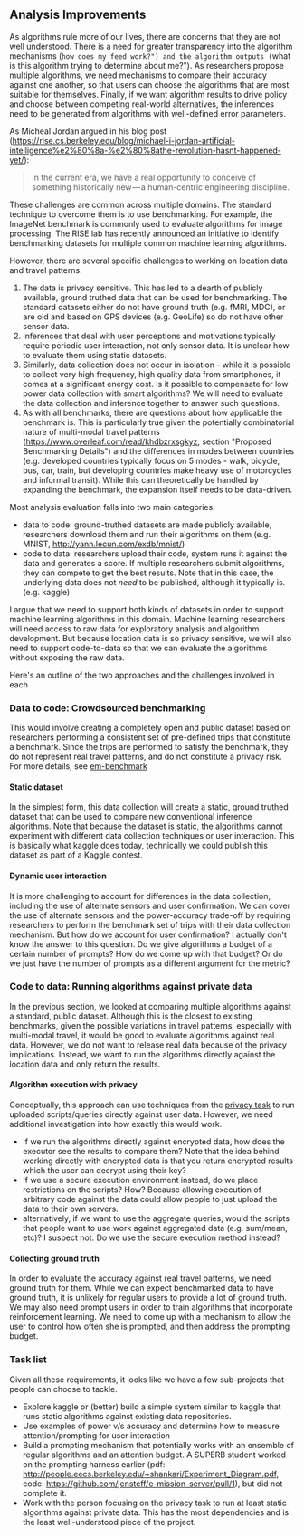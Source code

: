 ## Analysis Improvements ##
As algorithms rule more of our lives, there are concerns that they are not well
understood. There is a need for greater transparency into the algorithm
mechanisms (``how does my feed work?") and the algorithm outputs (``what is
this algorithm trying to determine about me?").  As researchers propose
multiple algorithms, we need mechanisms to compare their accuracy against one
another, so that users can choose the algorithms that are most suitable for
themselves.  Finally, if we want algorithm results to drive policy and choose
between competing real-world alternatives, the inferences need to be generated
from algorithms with well-defined error parameters.

As Micheal Jordan argued in his blog post (https://rise.cs.berkeley.edu/blog/michael-i-jordan-artificial-intelligence%e2%80%8a-%e2%80%8athe-revolution-hasnt-happened-yet/):

> In the current era, we have a real opportunity to conceive of something
> historically new — a human-centric engineering discipline.

These challenges are common across multiple domains. The standard technique to
overcome them is to use benchmarking. For example, the ImageNet benchmark is
commonly used to evaluate algorithms for image processing. The RISE lab has
recently announced an initiative to identify benchmarking datasets for multiple
common machine learning algorithms.

However, there are several specific challenges to working on location data and
travel patterns.
1. The data is privacy sensitive. This has led to a dearth of publicly
available, ground truthed data that can be used for benchmarking. The standard
datasets either do not have ground truth (e.g. fMRI, MDC), or are old and based
on GPS devices (e.g. GeoLife) so do not have other sensor data.
2. Inferences that deal with user perceptions and motivations typically require
periodic user interaction, not only sensor data. It is unclear how to evaluate
them using static datasets.
3. Similarly, data collection does not occur in isolation - while it is
possible to collect very high frequency, high quality data from smartphones, it
comes at a significant energy cost. Is it possible to compensate for low power
data collection with smart algorithms? We will need to evaluate the data
collection and inference together to answer such questions.
4. As with all benchmarks, there are questions about how applicable the
benchmark is. This is particularly true given the potentially combinatorial
nature of multi-modal travel patterns (https://www.overleaf.com/read/khdbzrxsgkyz, section "Proposed Benchmarking Details") and the differences in modes between
countries (e.g. developed countries typically focus on 5 modes - walk, bicycle,
bus, car, train, but developing countries make heavy use of motorcycles and
informal transit). While this can theoretically be handled by expanding the
benchmark, the expansion itself needs to be data-driven.

Most analysis evaluation falls into two main categories:
- data to code: ground-truthed datasets are made publicly available,
  researchers download them and run their algorithms on them (e.g. MNIST,
  http://yann.lecun.com/exdb/mnist/)
- code to data: researchers upload their code, system runs it against the data
  and generates a score. If multiple researchers submit algorithms, they can
  compete to get the best results. Note that in this case, the underlying data
  does not _need_ to be published, although it typically is. (e.g. kaggle)

I argue that we need to support both kinds of datasets in order to support
machine learning algorithms in this domain. Machine learning researchers will
need access to raw data for exploratory analysis and algorithm development. But
because location data is so privacy sensitive, we will also need to support
code-to-data so that we can evaluate the algorithms without exposing the raw
data.

Here's an outline of the two approaches and the challenges involved in each

### Data to code: Crowdsourced benchmarking ###
This would involve creating a completely open and public dataset based on
researchers performing a consistent set of pre-defined trips that constitute a
benchmark. Since the trips are performed to satisfy the benchmark, they do not
represent real travel patterns, and do not constitute a privacy risk. For more
details, see [em-benchmark](https://www.overleaf.com/read/khdbzrxsgkyz) 

#### Static dataset ####
In the simplest form, this data collection will create a static, ground truthed
dataset that can be used to compare new conventional inference algorithms. Note
that because the dataset is static, the algorithms cannot experiment with
different data collection techniques or user interaction. This is basically
what kaggle does today, technically we could publish this dataset as part of a
Kaggle contest.

#### Dynamic user interaction ####
It is more challenging to account for differences in the data collection,
including the use of alternate sensors and user confirmation. We can cover the
use of alternate sensors and the power-accuracy trade-off by requiring
researchers to perform the benchmark set of trips with their data collection
mechanism. But how do we account for user confirmation? I actually don't know
the answer to this question. Do we give algorithms a budget of a certain number
of prompts? How do we come up with that budget? Or do we just have the number
of prompts as a different argument for the metric?

### Code to data: Running algorithms against private data ###
In the previous section, we looked at comparing multiple algorithms against a
standard, public dataset. Although this is the closest to existing benchmarks,
given the possible variations in travel patterns, especially with multi-modal
travel, it would be good to evaluate algorithms against real data. However, we
do not want to release real data because of the privacy implications. Instead,
we want to run the algorithms directly against the location data and only
return the results.

#### Algorithm execution with privacy ####
Conceptually, this approach can use techniques from the [privacy
task](privacy.md) to run uploaded scripts/queries directly against user data.
However, we need additional investigation into how exactly this would work.

- If we run the algorithms directly against encrypted data, how does the
  executor see the results to compare them? Note that the idea behind working
  directly with encrypted data is that you return encrypted results which the
  user can decrypt using their key?
- If we use a secure execution environment instead, do we place restrictions on
  the scripts? How? Because allowing execution of arbitrary code against the data
  could allow people to just upload the data to their own servers.
- alternatively, if we want to use the aggregate queries, would the scripts
  that people want to use work against aggregated data (e.g.  sum/mean, etc)? I
  suspect not. Do we use the secure execution method instead?

#### Collecting ground truth ####
In order to evaluate the accuracy against real travel patterns, we need ground
truth for them. While we can expect benchmarked data to have ground truth, it
is unlikely for regular users to provide a lot of ground truth. We may also
need prompt users in order to train algorithms that incorporate reinforcement
learning. We need to come up with a mechanism to allow the user to control how
often she is prompted, and then address the prompting budget.

### Task list ###
Given all these requirements, it looks like we have a few sub-projects that
people can choose to tackle.
- Explore kaggle or (better) build a simple system similar to kaggle that runs
  static algorithms against existing data repositories.
- Use examples of power v/s accuracy and determine how to measure
  attention/prompting for user interaction
- Build a prompting mechanism that potentially works with an ensemble of
  regular algorithms and an attention budget. A SUPERB student worked on the
  prompting harness earlier (pdf:
  http://people.eecs.berkeley.edu/~shankari/Experiment_Diagram.pdf, code:
  https://github.com/jensteff/e-mission-server/pull/1), but did not complete it.
- Work with the person focusing on the privacy task to run at least static
  algorithms against private data. This has the most dependencies and is the
  least well-understood piece of the project.
